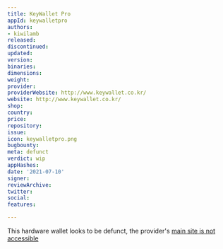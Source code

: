 ```yaml
---
title: KeyWallet Pro
appId: keywalletpro
authors:
- kiwilamb
released: 
discontinued: 
updated: 
version: 
binaries: 
dimensions: 
weight: 
provider: 
providerWebsite: http://www.keywallet.co.kr/
website: http://www.keywallet.co.kr/
shop: 
country: 
price: 
repository: 
issue: 
icon: keywalletpro.png
bugbounty: 
meta: defunct
verdict: wip
appHashes: 
date: '2021-07-10'
signer: 
reviewArchive: 
twitter: 
social: 
features: 

---
```


This hardware wallet looks to be defunct, the provider's [main site is not accessible](http://www.keywallet.co.kr) 
